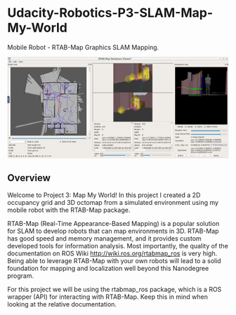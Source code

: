 # Udacity-Robotics-P3-SLAM-Map-My-World

Mobile Robot - RTAB-Map Graphics SLAM Mapping.

![](workspace/RESULT%20IMAGES/RtabMap_DatabaseViewer.PNG)

## Overview
Welcome to Project 3: Map My World! In this project I created a 2D occupancy grid and 3D octomap from a simulated environment using my mobile robot with the RTAB-Map package.

RTAB-Map (Real-Time Appearance-Based Mapping) is a popular solution for SLAM to develop robots that can map environments in 3D. RTAB-Map has good speed and memory management, and it provides custom developed tools for information analysis. Most importantly, the quality of the documentation on ROS Wiki <a href="http://wiki.ros.org/rtabmap_ros" target=_blank>http://wiki.ros.org/rtabmap_ros</a> is very high. Being able to leverage RTAB-Map with your own robots will lead to a solid foundation for mapping and localization well beyond this Nanodegree program.

For this project we will be using the rtabmap_ros package, which is a ROS wrapper (API) for interacting with RTAB-Map. Keep this in mind when looking at the relative documentation.
